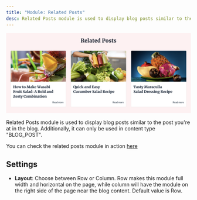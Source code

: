 ```yaml
---
title: "Module: Related Posts"
desc: Related Posts module is used to display blog posts similar to the post you're at in the blog. Additionally, it can only be used in content type "BLOG_POST".
---
```


<img src="./related-posts.png" alt="Screenshot of Related Posts Module" eleventy:widths="700" />

Related Posts module is used to display blog posts similar to the post you're at in the blog. Additionally, it can only be used in content type "BLOG_POST".

You can check the related posts module in action [here](https://143910617.hs-sites-eu1.com/blog/tangy-and-nutrient-packed-orange-spinach-salad)

## Settings
- **Layout**: Choose between Row or Column. Row makes this module full width and horizontal on the page, while column will have the module on the right side of the page near the blog content. Default value is Row.
